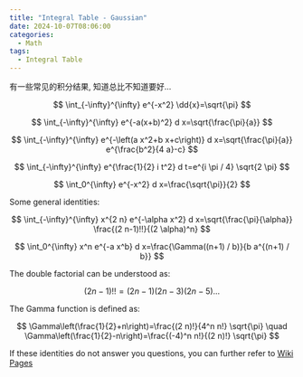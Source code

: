 ```yaml
---
title: "Integral Table - Gaussian"
date: 2024-10-07T08:06:00
categories:
  - Math
tags:
  - Integral Table
---
```


有一些常见的积分结果, 知道总比不知道要好...

$$
\int_{-\infty}^{\infty} e^{-x^2} \dd{x}=\sqrt{\pi}
$$

$$
\int_{-\infty}^{\infty} e^{-a(x+b)^2} d x=\sqrt{\frac{\pi}{a}}
$$

$$
\int_{-\infty}^{\infty} e^{-\left(a x^2+b x+c\right)} d x=\sqrt{\frac{\pi}{a}} e^{\frac{b^2}{4 a}-c}
$$

$$
\int_{-\infty}^{\infty} e^{\frac{1}{2} i t^2} d t=e^{i \pi / 4} \sqrt{2 \pi}
$$

$$
\int_0^{\infty} e^{-x^2} d x=\frac{\sqrt{\pi}}{2}
$$

Some general identities:

$$
\int_{-\infty}^{\infty} x^{2 n} e^{-\alpha x^2} d x=\sqrt{\frac{\pi}{\alpha}} \frac{(2 n-1)!!}{(2 \alpha)^n}
$$

$$
\int_0^{\infty} x^n e^{-a x^b} d x=\frac{\Gamma((n+1) / b)}{b a^{(n+1) / b}}
$$

The double factorial can be understood as:

$$
(2n-1)!!=(2n-1)(2n-3)(2n-5)...
$$

The Gamma function is defined as:

$$
\Gamma\left(\frac{1}{2}+n\right)=\frac{(2 n)!}{4^n n!} \sqrt{\pi} \quad \Gamma\left(\frac{1}{2}-n\right)=\frac{(-4)^n n!}{(2 n)!} \sqrt{\pi}
$$

If these identities do not answer you questions, you can further refer to [Wiki Pages](https://en.wikipedia.org/wiki/Gaussian_integral)

